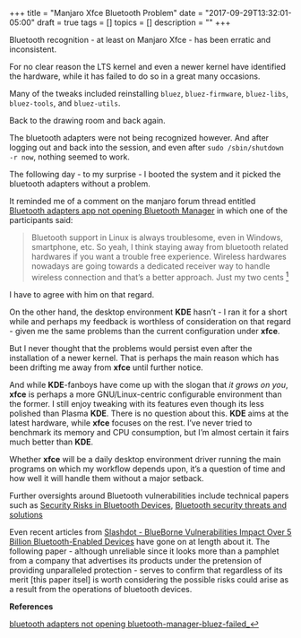 +++
title = "Manjaro Xfce Bluetooth Problem"
date = "2017-09-29T13:32:01-05:00"
draft = true
tags = []
topics = []
description = ""
+++
 <p>Bluetooth recognition - at least on Manjaro Xfce - has been erratic and inconsistent.</p>

<p>For no clear reason the LTS kernel and even a newer kernel have identified the hardware, while it has failed to do so in a great many occasions.</p>

<p>Many of the tweaks included reinstalling <code>bluez</code>, <code>bluez-firmware</code>, <code>bluez-libs</code>, <code>bluez-tools</code>, and <code>bluez-utils</code>.</p>

<p>Back to the drawing room and back again.</p>

<p>The bluetooth adapters were not being recognized however. And after logging out and back into the session, and even after <code>sudo /sbin/shutdown -r now</code>, nothing seemed to work.</p>

<p>The following day - to my surprise - I booted the system and it picked the bluetooth adapters without a problem.</p>

<p>It reminded me of a comment on the manjaro forum thread entitled <a href="https://forum.manjaro.org/t/bluetooth-adapters-app-not-opening-bluetooth-manager-bluez-failed/4367/19" target="_blank">Bluetooth adapters app not opening Bluetooth Manager</a> in which one of the participants said:</p>

<blockquote>
<p>Bluetooth support in Linux is always troublesome, even in Windows, smartphone, etc. So yeah, I think staying away from bluetooth related hardwares if you want a trouble free experience. Wireless hardwares nowadays are going towards a dedicated receiver way to handle wireless connection and that’s a better approach. Just my two cents <a href="https://imfrom.github.io/post/manjaro-xfce-bluetooth-problem/#blueref"><sup id="blueref">1</sup></a></p>
</blockquote>

<p>I have to agree with him on that regard.</p>

<p>On the other hand, the desktop environment <strong>KDE</strong> hasn’t - I ran it for a short while and perhaps my feedback is worthless of consideration on that regard - given me the same problems than the current configuration under <strong>xfce</strong>.</p>

<p>But I never thought that the problems would persist even after the installation of a newer kernel. That is perhaps the main reason which has been drifting me away from <strong>xfce</strong> until further notice.</p>

<p>And while <strong>KDE</strong>-fanboys have come up with the slogan that <em>it grows on you</em>, <strong>xfce</strong> is perhaps a more GNU/Linux-centric configurable environment than the former. I still enjoy tweaking with its features even though its less polished than Plasma <strong>KDE</strong>. There is no question about this. <strong>KDE</strong> aims at the latest hardware, while <strong>xfce</strong> focuses on the rest. I’ve never tried to benchmark its memory and CPU consumption, but I’m almost certain it fairs much better than <strong>KDE</strong>.</p>

<p>Whether <strong>xfce</strong> will be a daily desktop environment driver running the main programs on which my workflow depends upon, it’s a question of time and how well it will handle them without a major setback.</p>

Further oversights around Bluetooth vulnerabilities include technical papers such as <a href="http://citeseerx.ist.psu.edu/viewdoc/download?doi=10.1.1.258.7253&rep=rep1&type=pdf" target="_blank">Security Risks in Bluetooth Devices</a>, <a href="https://pdfs.semanticscholar.org/8872/521819c79505ac20e5da8dd14f8c41eb3f07.pdf" target="_blank">Bluetooth security threats and solutions</a>

Even recent articles from <a
href="https://mobile.slashdot.org/story/17/09/12/2030213/blueborne-vulnerabilities-impact-over-5-billion-bluetooth-enabled-devices"
target="_blank">Slashdot - BlueBorne Vulnerabilities Impact Over 5 Billion
Bluetooth-Enabled Devices</a> have gone on at length about it. The following
paper - although unreliable since it looks more than a pamphlet from a company
that advertises its products under the pretension of providing unparalleled
protection - serves to confirm that regardless of its merit [this paper itsel]
is worth considering the possible risks could arise as a result from the
operations of bluetooth devices.

<p><strong>References</strong></p>

<p><a href="https://forum.manjaro.org/t/bluetooth-adapters-app-not-opening-bluetooth-manager-bluez-failed/4367/19" target="_blank">bluetooth adapters not opening bluetooth-manager-bluez-failed</a><a href="#blueref">_↩︎</a></p>

